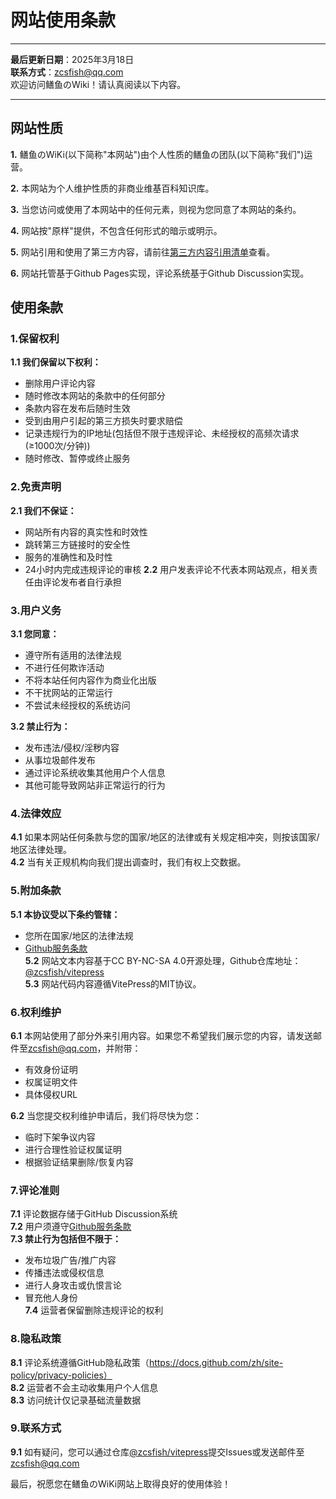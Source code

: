 # 网站使用条款
---
**最后更新日期**：2025年3月18日  
**联系方式**：[zcsfish@qq.com](mailto:zcsfish@qq.com)  
欢迎访问鳝鱼のWiki！请认真阅读以下内容。

---
## 网站性质
**1.** 鳝鱼のWiKi(以下简称"本网站")由个人性质的鳝鱼の团队(以下简称"我们")运营。  

**2.** 本网站为个人维护性质的非商业维基百科知识库。

**3.** 当您访问或使用了本网站中的任何元素，则视为您同意了本网站的条约。

**4.** 网站按"原样"提供，不包含任何形式的暗示或明示。

**5.** 网站引用和使用了第三方内容，请前往[第三方内容引用清单](/include.html)查看。

**6.** 网站托管基于Github Pages实现，评论系统基于Github Discussion实现。
## 使用条款
### 1.保留权利
**1.1 我们保留以下权利：**
- 删除用户评论内容
- 随时修改本网站的条款中的任何部分
- 条款内容在发布后随时生效
- 受到由用户引起的第三方损失时要求赔偿
- 记录违规行为的IP地址(包括但不限于违规评论、未经授权的高频次请求(≥1000次/分钟))
- 随时修改、暂停或终止服务
### 2.免责声明
**2.1 我们不保证：**
- 网站所有内容的真实性和时效性
- 跳转第三方链接时的安全性
- 服务的准确性和及时性
- 24小时内完成违规评论的审核
**2.2** 用户发表评论不代表本网站观点，相关责任由评论发布者自行承担
### 3.用户义务
**3.1 您同意：**
- 遵守所有适用的法律法规
- 不进行任何欺诈活动
- 不将本站任何内容作为商业化出版
- 不干扰网站的正常运行
- 不尝试未经授权的系统访问

**3.2 禁止行为：**
- 发布违法/侵权/淫秽内容
- 从事垃圾邮件发布
- 通过评论系统收集其他用户个人信息
- 其他可能导致网站非正常运行的行为
### 4.法律效应
**4.1** 如果本网站任何条款与您的国家/地区的法律或有关规定相冲突，则按该国家/地区法律处理。  
**4.2** 当有关正规机构向我们提出调查时，我们有权上交数据。
### 5.附加条款
**5.1 本协议受以下条约管辖：**
- 您所在国家/地区的法律法规
- [Github服务条款](https://docs.github.com/zh/site-policy/github-terms/github-terms-of-service)  
**5.2** 网站文本内容基于CC BY-NC-SA 4.0开源处理，Github仓库地址：[@zcsfish/vitepress](https://github.com/zcsfish/vitepress)  
**5.3** 网站代码内容遵循VitePress的MIT协议。
### 6.权利维护
**6.1** 本网站使用了部分外来引用内容。如果您不希望我们展示您的内容，请发送邮件至[zcsfish@qq.com](mailto:zcsfish@qq.com)，并附带：
- 有效身份证明
- 权属证明文件
- 具体侵权URL

**6.2** 当您提交权利维护申请后，我们将尽快为您：
- 临时下架争议内容
- 进行合理性验证权属证明
- 根据验证结果删除/恢复内容
### 7.评论准则
**7.1** 评论数据存储于GitHub Discussion系统  
**7.2** 用户须遵守[Github服务条款](https://docs.github.com/zh/site-policy/github-terms/github-terms-of-service)  
**7.3 禁止行为包括但不限于：**
   - 发布垃圾广告/推广内容
   - 传播违法或侵权信息
   - 进行人身攻击或仇恨言论
   - 冒充他人身份  
**7.4** 运营者保留删除违规评论的权利

### 8.隐私政策
**8.1** 评论系统遵循GitHub隐私政策（https://docs.github.com/zh/site-policy/privacy-policies）  
**8.2** 运营者不会主动收集用户个人信息  
**8.3** 访问统计仅记录基础流量数据

### 9.联系方式
**9.1** 如有疑问，您可以通过仓库[@zcsfish/vitepress](https://github.com/zcsfish/vitepress)提交Issues或发送邮件至[zcsfish@qq.com](mailto:zcsfish@qq.com)

最后，祝愿您在鳝鱼のWiKi网站上取得良好的使用体验！